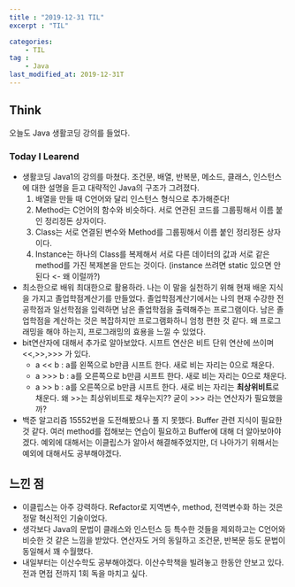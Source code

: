 ```yaml
---
title : "2019-12-31 TIL"
excerpt : "TIL"

categories:
    - TIL
tag :
    - Java
last_modified_at: 2019-12-31T
---
```


## Think
오늘도 Java 생활코딩 강의를 들었다.

### Today I Learend 
* 생활코딩 Java1의 강의를 마쳤다. 조건문, 배열, 반복문, 메소드, 클래스, 인스턴스에 대한 설명을 듣고 대략적인 Java의 구조가 그려졌다.
    1. 배열을 만들 때 C언어와 달리 인스턴스 형식으로 추가해준다!
    2. Method는 C언어의 함수와 비슷하다. 서로 연관된 코드를 그룹핑해서 이름 붙인 정리정돈 상자이다.
    3. Class는 서로 연결된 변수와 Method를 그룹핑해서 이름 붙인 정리정돈 상자이다.
    4. Instance는 하나의 Class를 복제해서 서로 다른 데이터의 값과 서로 같은 method를 가진 복제본을 만드는 것이다. (instance 쓰려면 static 있으면 안 된다 <- 왜 이럴까?)
* 최소한으로 배워 최대한으로 활용하라. 나는 이 말을 실천하기 위해 현재 배운 지식을 가지고 졸업학점계산기를 만들었다. 졸업학점계산기에서는 나의 현재 수강한 전공학점과 일선학점을 입력하면 남은 졸업학점을 출력해주는 프로그램이다. 남은 졸업학점을 계산하는 것은 복잡하지만 프로그램화하니 엄청 편한 것 같다. 왜 프로그래밍을 해야 하는지, 프로그래밍의 효용을 느낄 수 있었다.
* bit연산자에 대해서 추가로 알아보았다. 시프트 연산은 비트 단위 연산에 쓰이며 <<,>>,>>> 가 있다. 
    * a << b : a를 왼쪽으로 b만큼 시프트 한다. 새로 비는 자리는 0으로 채운다.
    * a >>> b : a를 오른쪽으로 b만큼 시프트 한다. 새로 비는 자리는 0으로 채운다.
    * a >> b : a를 오른쪽으로 b만큼 시프트 한다. 새로 비는 자리는 **최상위비트**로 채운다.
    왜 >>는 최상위비트로 채우는지?? 굳이 >>> 라는 연산자가 필요했을까?
* 백준 알고리즘 15552번을 도전해봤으나 풀 지 못했다. Buffer 관련 지식이 필요한 것 같다. 여러 method를 접해보는 연습이 필요하고 Buffer에 대해 더 알아보아야겠다. 예외에 대해서는 이클립스가 알아서 해결해주었지만, 더 나아가기 위해서는 예외에 대해서도 공부해야겠다.


## 느낀 점
 * 이클립스는 아주 강력하다. Refactor로 지역변수, method, 전역변수화 하는 것은 정말 혁신적인 기술이었다.
 * 생각보다 Java의 문법이 클래스와 인스턴스 등 특수한 것들을 제외하고는 C언어와 비슷한 것 같은 느낌을 받았다. 연산자도 거의 동일하고 조건문, 반복문 등도 문법이 동일해서 꽤 수월했다.
 * 내일부터는 이산수학도 공부해야겠다. 이산수학책을 빌려놓고 한동안 안보고 있다. 전과 면접 전까지 1회 독을 마치고 싶다.